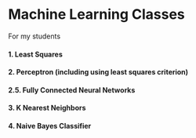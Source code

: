 # Machine Learning Classes
 For my students



#### 1.    Least Squares 

#### 2.    Perceptron (including using least squares criterion)

#### 2.5. Fully Connected Neural Networks

#### 3.    K Nearest Neighbors

#### 4.    Naive Bayes Classifier




